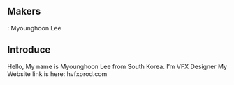 ## Makers
: Myounghoon Lee

## Introduce
Hello, My name is Myounghoon Lee from South Korea.
I’m VFX Designer
My Website link is here: hvfxprod.com

